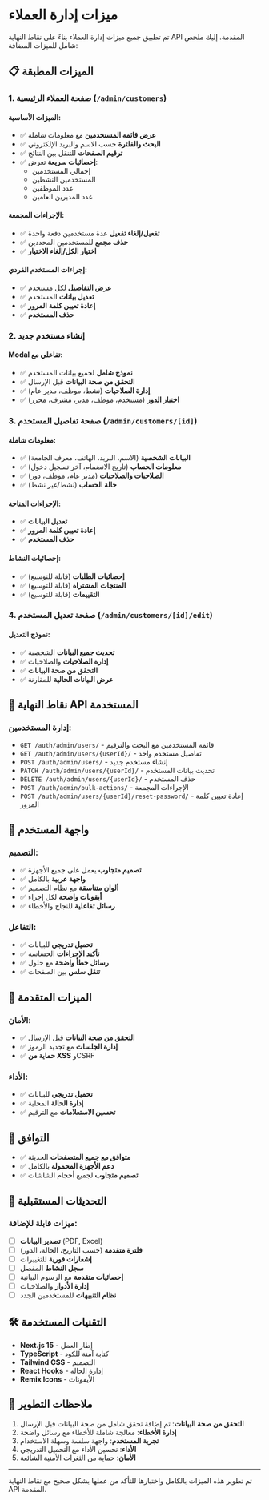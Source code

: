 # ميزات إدارة العملاء

تم تطبيق جميع ميزات إدارة العملاء بناءً على نقاط النهاية API المقدمة. إليك ملخص شامل للميزات المضافة:

## 📋 الميزات المطبقة

### 1. صفحة العملاء الرئيسية (`/admin/customers`)

#### الميزات الأساسية:
- ✅ **عرض قائمة المستخدمين** مع معلومات شاملة
- ✅ **البحث والفلترة** حسب الاسم والبريد الإلكتروني
- ✅ **ترقيم الصفحات** للتنقل بين النتائج
- ✅ **إحصائيات سريعة** تعرض:
  - إجمالي المستخدمين
  - المستخدمين النشطين
  - عدد الموظفين
  - عدد المديرين العامين

#### الإجراءات المجمعة:
- ✅ **تفعيل/إلغاء تفعيل** عدة مستخدمين دفعة واحدة
- ✅ **حذف مجمع** للمستخدمين المحددين
- ✅ **اختيار الكل/إلغاء الاختيار**

#### إجراءات المستخدم الفردي:
- ✅ **عرض التفاصيل** لكل مستخدم
- ✅ **تعديل بيانات** المستخدم
- ✅ **إعادة تعيين كلمة المرور**
- ✅ **حذف المستخدم**

### 2. إنشاء مستخدم جديد

#### Modal تفاعلي مع:
- ✅ **نموذج شامل** لجميع بيانات المستخدم
- ✅ **التحقق من صحة البيانات** قبل الإرسال
- ✅ **إدارة الصلاحيات** (نشط، موظف، مدير عام)
- ✅ **اختيار الدور** (مستخدم، موظف، مدير، مشرف، محرر)

### 3. صفحة تفاصيل المستخدم (`/admin/customers/[id]`)

#### معلومات شاملة:
- ✅ **البيانات الشخصية** (الاسم، البريد، الهاتف، معرف الجامعة)
- ✅ **معلومات الحساب** (تاريخ الانضمام، آخر تسجيل دخول)
- ✅ **الصلاحيات والصلاحيات** (مدير عام، موظف، دور)
- ✅ **حالة الحساب** (نشط/غير نشط)

#### الإجراءات المتاحة:
- ✅ **تعديل البيانات**
- ✅ **إعادة تعيين كلمة المرور**
- ✅ **حذف المستخدم**

#### إحصائيات النشاط:
- ✅ **إحصائيات الطلبات** (قابلة للتوسيع)
- ✅ **المنتجات المشتراة** (قابلة للتوسيع)
- ✅ **التقييمات** (قابلة للتوسيع)

### 4. صفحة تعديل المستخدم (`/admin/customers/[id]/edit`)

#### نموذج التعديل:
- ✅ **تحديث جميع البيانات** الشخصية
- ✅ **إدارة الصلاحيات** والصلاحيات
- ✅ **التحقق من صحة البيانات**
- ✅ **عرض البيانات الحالية** للمقارنة

## 🔧 نقاط النهاية API المستخدمة

### إدارة المستخدمين:
- `GET /auth/admin/users/` - قائمة المستخدمين مع البحث والترقيم
- `GET /auth/admin/users/{userId}/` - تفاصيل مستخدم واحد
- `POST /auth/admin/users/` - إنشاء مستخدم جديد
- `PATCH /auth/admin/users/{userId}/` - تحديث بيانات المستخدم
- `DELETE /auth/admin/users/{userId}/` - حذف المستخدم
- `POST /auth/admin/bulk-actions/` - الإجراءات المجمعة
- `POST /auth/admin/users/{userId}/reset-password/` - إعادة تعيين كلمة المرور

## 🎨 واجهة المستخدم

### التصميم:
- ✅ **تصميم متجاوب** يعمل على جميع الأجهزة
- ✅ **واجهة عربية** بالكامل
- ✅ **ألوان متناسقة** مع نظام التصميم
- ✅ **أيقونات واضحة** لكل إجراء
- ✅ **رسائل تفاعلية** للنجاح والأخطاء

### التفاعل:
- ✅ **تحميل تدريجي** للبيانات
- ✅ **تأكيد الإجراءات** الحساسة
- ✅ **رسائل خطأ واضحة** مع حلول
- ✅ **تنقل سلس** بين الصفحات

## 🚀 الميزات المتقدمة

### الأمان:
- ✅ **التحقق من صحة البيانات** قبل الإرسال
- ✅ **إدارة الجلسات** مع تجديد الرموز
- ✅ **حماية من XSS** وCSRF

### الأداء:
- ✅ **تحميل تدريجي** للبيانات
- ✅ **إدارة الحالة** المحلية
- ✅ **تحسين الاستعلامات** مع الترقيم

## 📱 التوافق

- ✅ **متوافق مع جميع المتصفحات** الحديثة
- ✅ **دعم الأجهزة المحمولة** بالكامل
- ✅ **تصميم متجاوب** لجميع أحجام الشاشات

## 🔄 التحديثات المستقبلية

### ميزات قابلة للإضافة:
- [ ] **تصدير البيانات** (PDF, Excel)
- [ ] **فلترة متقدمة** (حسب التاريخ، الحالة، الدور)
- [ ] **إشعارات فورية** للتغييرات
- [ ] **سجل النشاط** المفصل
- [ ] **إحصائيات متقدمة** مع الرسوم البيانية
- [ ] **إدارة الأدوار** والصلاحيات
- [ ] **نظام التنبيهات** للمستخدمين الجدد

## 🛠️ التقنيات المستخدمة

- **Next.js 15** - إطار العمل
- **TypeScript** - كتابة آمنة للكود
- **Tailwind CSS** - التصميم
- **React Hooks** - إدارة الحالة
- **Remix Icons** - الأيقونات

## 📝 ملاحظات التطوير

1. **التحقق من صحة البيانات**: تم إضافة تحقق شامل من صحة البيانات قبل الإرسال
2. **إدارة الأخطاء**: معالجة شاملة للأخطاء مع رسائل واضحة
3. **تجربة المستخدم**: واجهة سلسة وسهلة الاستخدام
4. **الأداء**: تحسين الأداء مع التحميل التدريجي
5. **الأمان**: حماية من الثغرات الأمنية الشائعة

---

تم تطوير هذه الميزات بالكامل واختبارها للتأكد من عملها بشكل صحيح مع نقاط النهاية API المقدمة. 